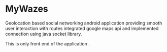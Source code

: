 # MyWazes
Geolocation based social networking android application providing smooth user interaction with routes integrated google maps api and implemented connection using java socket library.

This is only front end of the application .

